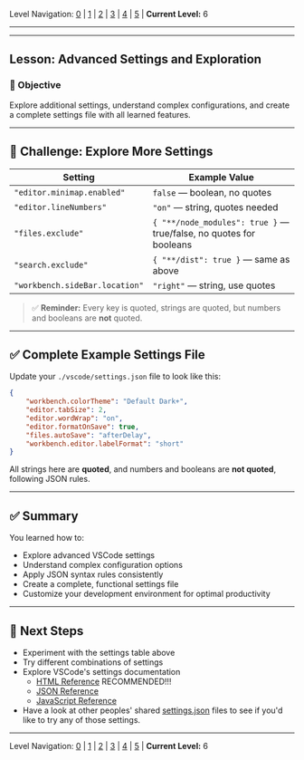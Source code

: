 Level Navigation: [0](./vscode-settings-lv0.md) | [1](./vscode-settings-lv1.md) | [2](./vscode-settings-lv2.md) | [3](./vscode-settings-lv3.md) | [4](./vscode-settings-lv4.md) | [5](./vscode-settings-lv5.md) | **Current Level:** 6

---

---

## Lesson: Advanced Settings and Exploration

### 🎯 Objective

Explore additional settings, understand complex configurations, and create a complete settings file with all learned features.

---

## 🧩 **Challenge: Explore More Settings**

| Setting                        | Example Value                                                      |
| ------------------------------ | ------------------------------------------------------------------ |
| `"editor.minimap.enabled"`     | `false` — boolean, no quotes                                       |
| `"editor.lineNumbers"`         | `"on"` — string, quotes needed                                     |
| `"files.exclude"`              | `{ "**/node_modules": true }` — true/false, no quotes for booleans |
| `"search.exclude"`             | `{ "**/dist": true }` — same as above                              |
| `"workbench.sideBar.location"` | `"right"` — string, use quotes                                     |

> ✅ **Reminder:** Every key is quoted, strings are quoted, but numbers and booleans are **not** quoted.

---

## ✅ **Complete Example Settings File**

Update your `./vscode/settings.json` file to look like this:

```json
{
    "workbench.colorTheme": "Default Dark+",
    "editor.tabSize": 2,
    "editor.wordWrap": "on",
    "editor.formatOnSave": true,
    "files.autoSave": "afterDelay",
    "workbench.editor.labelFormat": "short"
}
```

All strings here are **quoted**, and numbers and booleans are **not quoted**, following JSON rules.

---

## ✅ **Summary**

You learned how to:
* Explore advanced VSCode settings
* Understand complex configuration options
* Apply JSON syntax rules consistently
* Create a complete, functional settings file
* Customize your development environment for optimal productivity

---

## 🎯 **Next Steps**

* Experiment with the settings table above
* Try different combinations of settings
* Explore VSCode's settings documentation
  * [HTML Reference](https://code.visualstudio.com/docs/languages/html) RECOMMENDED!!!
  * [JSON Reference](https://code.visualstudio.com/docs/languages/json)
  * [JavaScript Reference](https://code.visualstudio.com/docs/languages/javascript)
* Have a look at other peoples' shared [settings.json](https://github.com/antfu/vscode-settings/blob/main/.vscode/settings.json) files to see if you'd like to try any of those settings.


---

Level Navigation: [0](./vscode-settings-lv0.md) | [1](./vscode-settings-lv1.md) | [2](./vscode-settings-lv2.md) | [3](./vscode-settings-lv3.md) | [4](./vscode-settings-lv4.md) | [5](./vscode-settings-lv5.md) | **Current Level:** 6
